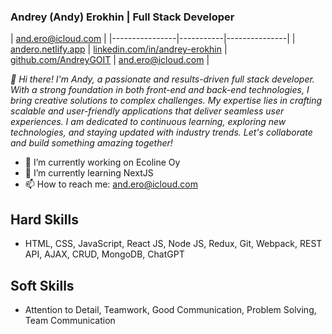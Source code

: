 ### Andrey (Andy) Erokhin | Full Stack Developer

|             and.ero@icloud.com             |
|----------------|-----------|---------------|
| [andero.netlify.app](https://andero.netlify.app) | [linkedin.com/in/andrey-erokhin](https://www.linkedin.com/in/andrey-erokhin/) | [github.com/AndreyGOIT](https://github.com/AndreyGOIT) | and.ero@icloud.com |

_👋 Hi there! I'm Andy, a passionate and results-driven full stack developer. With a strong foundation in both front-end and back-end technologies, I bring creative solutions to complex challenges. My expertise lies in crafting scalable and user-friendly applications that deliver seamless user experiences. I am dedicated to continuous learning, exploring new technologies, and staying updated with industry trends. Let's collaborate and build something amazing together!_
<!--
**AndreyGOIT/AndreyGOIT** is a ✨ _special_ ✨ repository because its `README.md` (this file) appears on your GitHub profile.

Here are some ideas to get you started:

- 🔭 I’m currently working on Ecoline Oy
- 🌱 I’m currently learning NextJS
- 👯 I’m looking to collaborate on ...
- 🤔 I’m looking for help with ...
- 💬 Ask me about ...
- 📫 How to reach me: and.ero@icloud.com
- 😄 Pronouns: ...
- ⚡ Fun fact: ...
-->
<!-- <details>
<summary>My top languages</summary>

| Rank | Languages |
|-----:|-----------|
|     1| HTML      |
|     2| CSS       |
|     3| Javascript|

</details>
-->
- 🔭 I’m currently working on Ecoline Oy
- 🌱 I’m currently learning NextJS
- 📫 How to reach me: and.ero@icloud.com

## Hard Skills
- HTML, CSS, JavaScript, React JS, Node JS, Redux, Git, Webpack, REST API, AJAX, CRUD, MongoDB, ChatGPT
## Soft Skills
- Attention to Detail, Teamwork, Good Communication, Problem Solving, Team Communication
